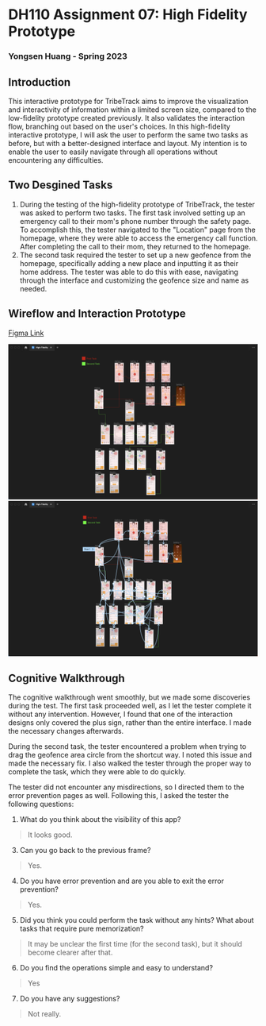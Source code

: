 # DH110 Assignment 07: High Fidelity Prototype
### Yongsen Huang - Spring 2023

## Introduction
This interactive prototype for TribeTrack aims to improve the visualization and interactivity of information within a limited screen size, compared to the low-fidelity prototype created previously. It also validates the interaction flow, branching out based on the user's choices. In this high-fidelity interactive prototype, I will ask the user to perform the same two tasks as before, but with a better-designed interface and layout. My intention is to enable the user to easily navigate through all operations without encountering any difficulties.

## Two Desgined Tasks
1. During the testing of the high-fidelity prototype of TribeTrack, the tester was asked to perform two tasks. The first task involved setting up an emergency call to their mom's phone number through the safety page. To accomplish this, the tester navigated to the "Location" page from the homepage, where they were able to access the emergency call function. After completing the call to their mom, they returned to the homepage.
2. The second task required the tester to set up a new geofence from the homepage, specifically adding a new place and inputting it as their home address. The tester was able to do this with ease, navigating through the interface and customizing the geofence size and name as needed.

## Wireflow and Interaction Prototype
[Figma Link](https://www.figma.com/file/LUVFanPDicMw6mCunnuDFt/High-Fidelity?type=design&node-id=0%3A1&t=jlLC4x4jRhguLyDq-1)

<img src="./wireflow.png">

<img src="./interaction.png">

## Cognitive Walkthrough
The cognitive walkthrough went smoothly, but we made some discoveries during the test. The first task proceeded well, as I let the tester complete it without any intervention. However, I found that one of the interaction designs only covered the plus sign, rather than the entire interface. I made the necessary changes afterwards.

During the second task, the tester encountered a problem when trying to drag the geofence area circle from the shortcut way. I noted this issue and made the necessary fix. I also walked the tester through the proper way to complete the task, which they were able to do quickly.

The tester did not encounter any misdirections, so I directed them to the error prevention pages as well. Following this, I asked the tester the following questions:

1. What do you think about the visibility of this app?
> It looks good.
3. Can you go back to the previous frame?
> Yes.
4. Do you have error prevention and are you able to exit the error prevention?
> Yes.
5. Did you think you could perform the task without any hints? What about tasks that require pure memorization?
> It may be unclear the first time (for the second task), but it should become clearer after that.
6. Do you find the operations simple and easy to understand?
> Yes
7. Do you have any suggestions?
> Not really.
